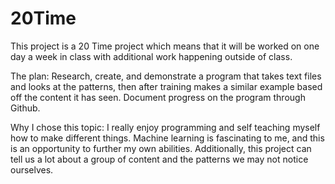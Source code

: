 # 20Time
This project is a 20 Time project which means that it will be worked on one day a week in class with additional work happening outside of class.

The plan:
Research, create, and demonstrate a program that takes text files and looks at the patterns, then after training makes a similar example based off the content it has seen. Document progress on the program through Github.

Why I chose this topic:
I really enjoy programming and self teaching myself how to make different things. Machine learning is fascinating to me, and this is an opportunity to further my own abilities. Additionally, this project can tell us a lot about a group of content and the patterns we may not notice ourselves.
